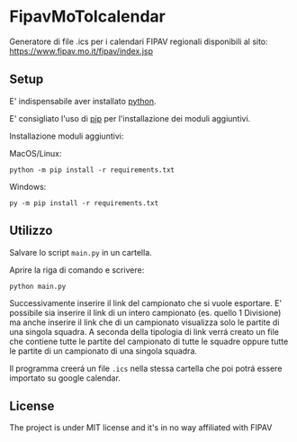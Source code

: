 # FipavMoToIcalendar
Generatore di file .ics per i calendari FIPAV regionali disponibili al sito: https://www.fipav.mo.it/fipav/index.jsp

## Setup
E' indispensabile aver installato [python](https://www.python.org/downloads/). 

E' consigliato l'uso di [pip](https://pip.pypa.io/en/stable/installation/) per l'installazione dei moduli aggiuntivi.

Installazione moduli aggiuntivi:

MacOS/Linux:
```shell
python -m pip install -r requirements.txt
```

Windows:
```batch
py -m pip install -r requirements.txt
```

## Utilizzo
Salvare lo script `main.py` in un cartella.

Aprire la riga di comando e scrivere:
```
python main.py
```

Successivamente inserire il link del campionato che si vuole esportare. E' possibile sia inserire il link di un intero campionato (es. quello 1 Divisione) ma anche inserire il link che di un campionato visualizza solo le partite di una singola squadra.
A seconda della tipologia di link verrá creato un file che contiene tutte le partite del campionato di tutte le squadre oppure tutte le partite di un campionato di una singola squadra.

Il programma creerá un file `.ics` nella stessa cartella che poi potrá essere importato su google calendar.


## License
The project is under MIT license and it's in no way affiliated with FIPAV